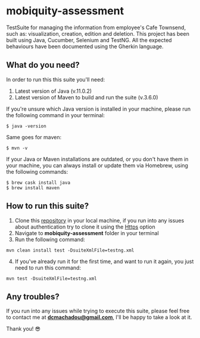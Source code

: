 # mobiquity-assessment
TestSuite for managing the information from employee's Cafe Townsend, such as: visualization, creation, edition and deletion.
This project has been built using Java, Cucumber, Selenium and TestNG.
 All the expected behaviours have been documented using the Gherkin language. 

## What do you need?
In order to run this this suite you'll need:
1. Latest version of Java (v.11.0.2)
1. Latest version of Maven to build and run the suite (v.3.6.0)

If you're unsure which Java version is installed in your machine, please run
the following command in your terminal: 
```
$ java -version 
```
Same goes for maven:
```
$ mvn -v 
```
If your Java or Maven installations are outdated, or you don't have them in your machine, 
you can always install or update them via Homebrew,
using the following commands:

```
$ brew cask install java 
$ brew install maven
```

## How to run this suite?
1. Clone this [repository](https://github.com/c-machado/mobiquity-assessment) 
in your local machine, if you run into any issues about authentication try to clone it using
the [Https](https://github.com/c-machado/mobiquity-assessment.git) option
1. Navigate to **mobiquity-assessment** folder in your terminal
1. Run the following command:
```
mvn clean install test -DsuiteXmlFile=testng.xml 
```
4. If you've already run it for the first time, and want to run it again, you
just need to run this command:
```
mvn test -DsuiteXmlFile=testng.xml 
```

## Any troubles?

If you run into any issues while trying to execute this suite, please feel 
free to contact me at **dcmachadou@gmail.com**, I'll be happy to take a look at it.   

Thank you! 
:sunglasses:
